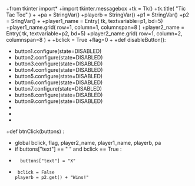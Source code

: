 +from tkinter import*
+import tkinter.messagebox
+tk = Tk()
+tk.title( "Tic Tac Toe" )
+
+pa = StringVar()
+playerb = StringVar()
+p1 = StringVar()
+p2 = SringVar()
+
+player1_name = Entry( tk, textvariable=p1, bd=5)
+player1_name.grid( row=1, column=1, columnspan=8 )
+player2_name = Entry( tk, textvariable=p2, bd=5)
+player2_name.grid( row=1, column=2, columnspan=8 )
+
+bclick = True
+flag=0
+
+def disableButton():
+    button1.configure(state=DISABLED)
+    button2.configure(state=DISABLED)
+    button3.configure(state=DISABLED)
+    button4.configure(state=DISABLED)
+    button5.configure(state=DISABLED)
+    button6.configure(state=DISABLED)
+    button7.configure(state=DISABLED)
+    button8.configure(state=DISABLED)
+    button9.configure(state=DISABLED)
+    
+    
+
+def btnClick(buttons) :
+    global bclick, flag,    player2_name, player1_name, playerb, pa
+    if buttons["text"] == " " and bclick == True :
+       buttons["text"] = "X"
 +      bclick = False
       playerb = p2.get() + "Wins!"
       
